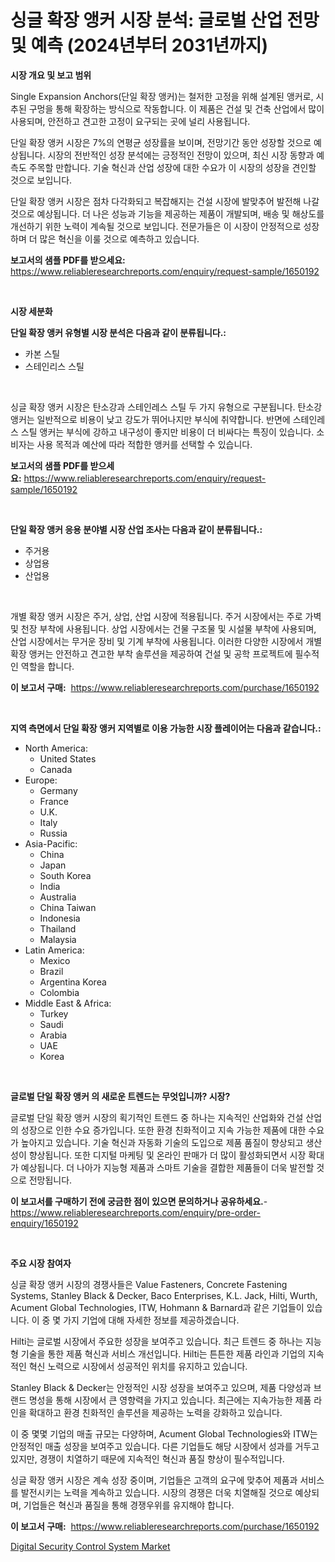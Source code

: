 <p><h1>싱글 확장 앵커 시장 분석: 글로벌 산업 전망 및 예측 (2024년부터 2031년까지)</h1></p><p><strong>시장 개요 및 보고 범위</strong></p>
<p><p>Single Expansion Anchors(단일 확장 앵커)는 철저한 고정을 위해 설계된 앵커로, 시추된 구멍을 통해 확장하는 방식으로 작동합니다. 이 제품은 건설 및 건축 산업에서 많이 사용되며, 안전하고 견고한 고정이 요구되는 곳에 널리 사용됩니다. </p><p>단일 확장 앵커 시장은 7%의 연평균 성장률을 보이며, 전망기간 동안 성장할 것으로 예상됩니다. 시장의 전반적인 성장 분석에는 긍정적인 전망이 있으며, 최신 시장 동향과 예측도 주목할 만합니다. 기술 혁신과 산업 성장에 대한 수요가 이 시장의 성장을 견인할 것으로 보입니다.</p><p>단일 확장 앵커 시장은 점차 다각화되고 복잡해지는 건설 시장에 발맞추어 발전해 나갈 것으로 예상됩니다. 더 나은 성능과 기능을 제공하는 제품이 개발되며, 배송 및 해상도를 개선하기 위한 노력이 계속될 것으로 보입니다. 전문가들은 이 시장이 안정적으로 성장하며 더 많은 혁신을 이룰 것으로 예측하고 있습니다.</p></p>
<p><strong>보고서의 샘플 PDF를 받으세요:</strong> <a href="https://www.reliableresearchreports.com/enquiry/request-sample/1650192">https://www.reliableresearchreports.com/enquiry/request-sample/1650192</a></p>
<p>&nbsp;</p>
<p><strong>시장 세분화</strong></p>
<p><strong>단일 확장 앵커 유형별 시장 분석은 다음과 같이 분류됩니다.:</strong></p>
<p><ul><li>카본 스틸</li><li>스테인리스 스틸</li></ul></p>
<p>&nbsp;</p>
<p><p>싱글 확장 앵커 시장은 탄소강과 스테인레스 스틸 두 가지 유형으로 구분됩니다. 탄소강 앵커는 일반적으로 비용이 낮고 강도가 뛰어나지만 부식에 취약합니다. 반면에 스테인레스 스틸 앵커는 부식에 강하고 내구성이 좋지만 비용이 더 비싸다는 특징이 있습니다. 소비자는 사용 목적과 예산에 따라 적합한 앵커를 선택할 수 있습니다.</p></p>
<p><strong>보고서의 샘플 PDF를 받으세요:</strong>&nbsp;<a href="https://www.reliableresearchreports.com/enquiry/request-sample/1650192">https://www.reliableresearchreports.com/enquiry/request-sample/1650192</a></p>
<p>&nbsp;</p>
<p><strong> 단일 확장 앵커 응용 분야별 시장 산업 조사는 다음과 같이 분류됩니다.:</strong></p>
<p><ul><li>주거용</li><li>상업용</li><li>산업용</li></ul></p>
<p>&nbsp;</p>
<p><p>개별 확장 앵커 시장은 주거, 상업, 산업 시장에 적용됩니다. 주거 시장에서는 주로 가벽 및 천장 부착에 사용됩니다. 상업 시장에서는 건물 구조물 및 시설물 부착에 사용되며, 산업 시장에서는 무거운 장비 및 기계 부착에 사용됩니다. 이러한 다양한 시장에서 개별 확장 앵커는 안전하고 견고한 부착 솔루션을 제공하여 건설 및 공학 프로젝트에 필수적인 역할을 합니다.</p></p>
<p><strong>이 보고서 구매:</strong>&nbsp; <a href="https://www.reliableresearchreports.com/purchase/1650192">https://www.reliableresearchreports.com/purchase/1650192</a></p>
<p>&nbsp;</p>
<p><strong>지역 측면에서 단일 확장 앵커 지역별로 이용 가능한 시장 플레이어는 다음과 같습니다.:</strong></p>
<p><ul>
    <li>
        North America:
        <ul>
            <li>United States</li>
            <li>Canada</li>
        </ul>
    </li>
    <li>
        Europe:
        <ul>
            <li>Germany</li>
            <li>France</li>
            <li>U.K.</li>
            <li>Italy</li>
            <li>Russia</li>
        </ul>
    </li>
    <li>
        Asia-Pacific:
        <ul>
            <li>China</li>
            <li>Japan</li>
            <li>South Korea</li>
            <li>India</li>
            <li>Australia</li>
            <li>China Taiwan</li>
            <li>Indonesia</li>
            <li>Thailand</li>
            <li>Malaysia</li>
        </ul>
    </li>
    <li>
        Latin America:
        <ul>
            <li>Mexico</li>
            <li>Brazil</li>
            <li>Argentina Korea</li>
            <li>Colombia</li>
        </ul>
    </li>
    <li>
        Middle East & Africa:
        <ul>
            <li>Turkey</li>
            <li>Saudi</li>
            <li>Arabia</li>
            <li>UAE</li>
            <li>Korea</li>
        </ul>
    </li>
    </ul></p>
<p>&nbsp;</p>
<p><strong>글로벌 단일 확장 앵커 의 새로운 트렌드는 무엇입니까? 시장?</strong></p>
<p><p>글로벌 단일 확장 앵커 시장의 획기적인 트렌드 중 하나는 지속적인 산업화와 건설 산업의 성장으로 인한 수요 증가입니다. 또한 환경 친화적이고 지속 가능한 제품에 대한 수요가 높아지고 있습니다. 기술 혁신과 자동화 기술의 도입으로 제품 품질이 향상되고 생산성이 향상됩니다. 또한 디지털 마케팅 및 온라인 판매가 더 많이 활성화되면서 시장 확대가 예상됩니다. 더 나아가 지능형 제품과 스마트 기술을 결합한 제품들이 더욱 발전할 것으로 전망됩니다.</p></p>
<p><strong>이 보고서를 구매하기 전에 궁금한 점이 있으면 문의하거나 공유하세요.</strong>- <a href="https://www.reliableresearchreports.com/enquiry/pre-order-enquiry/1650192">https://www.reliableresearchreports.com/enquiry/pre-order-enquiry/1650192</a></p>
<p>&nbsp;</p>
<p><strong>주요 시장 참여자</strong></p>
<p><p>싱글 확장 앵커 시장의 경쟁사들은 Value Fasteners, Concrete Fastening Systems, Stanley Black & Decker, Baco Enterprises, K.L. Jack, Hilti, Wurth, Acument Global Technologies, ITW, Hohmann & Barnard과 같은 기업들이 있습니다. 이 중 몇 가지 기업에 대해 자세한 정보를 제공하겠습니다.</p><p>Hilti는 글로벌 시장에서 주요한 성장을 보여주고 있습니다. 최근 트렌드 중 하나는 지능형 기술을 통한 제품 혁신과 서비스 개선입니다. Hilti는 튼튼한 제품 라인과 기업의 지속적인 혁신 노력으로 시장에서 성공적인 위치를 유지하고 있습니다.</p><p>Stanley Black & Decker는 안정적인 시장 성장을 보여주고 있으며, 제품 다양성과 브랜드 명성을 통해 시장에서 큰 영향력을 가지고 있습니다. 최근에는 지속가능한 제품 라인을 확대하고 환경 친화적인 솔루션을 제공하는 노력을 강화하고 있습니다.</p><p>이 중 몇몇 기업의 매출 규모는 다양하며, Acument Global Technologies와 ITW는 안정적인 매출 성장을 보여주고 있습니다. 다른 기업들도 해당 시장에서 성과를 거두고 있지만, 경쟁이 치열하기 때문에 지속적인 혁신과 품질 향상이 필수적입니다.</p><p>싱글 확장 앵커 시장은 계속 성장 중이며, 기업들은 고객의 요구에 맞추어 제품과 서비스를 발전시키는 노력을 계속하고 있습니다. 시장의 경쟁은 더욱 치열해질 것으로 예상되며, 기업들은 혁신과 품질을 통해 경쟁우위를 유지해야 합니다.</p></p>
<p><strong>이 보고서 구매:</strong>&nbsp;&nbsp;<a href="https://www.reliableresearchreports.com/purchase/1650192">https://www.reliableresearchreports.com/purchase/1650192</a></p>
<p><p><a href="https://github.com/moyahfrancoestellec51j635wcx/Market-Research-Report-List-1/blob/main/digital-security-control-system-market.md">Digital Security Control System Market</a></p></p>
